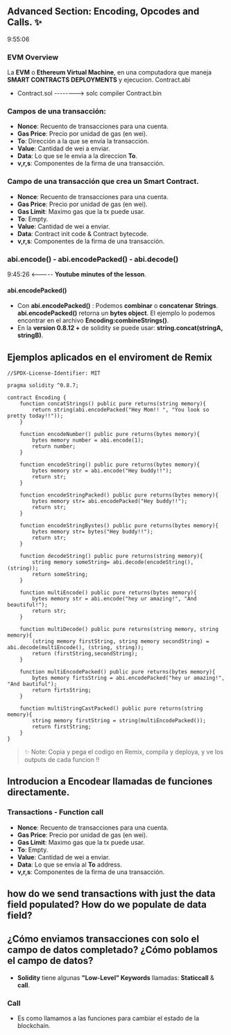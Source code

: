 ## Advanced Section: Encoding, Opcodes and Calls. ✨
9:55:06
### EVM Overview
La **EVM** o **Ethereum Virtual Machine**, en una computadora que maneja **SMART CONTRACTS DEPLOYMENTS** y ejecucion.
                                        Contract.abi
- Contract.sol --------> solc compiler 
                                        Contract.bin

### Campos de una transacción:
- **Nonce**: Recuento de transacciones para una cuenta.
- **Gas Price**: Precio por unidad de gas (en wei).
- **To**: Dirección a la que se envía la transacción.
- **Value**: Cantidad de wei a enviar.
- **Data**: Lo que se le envia a la direccion **To**. 
- **v,r,s**: Componentes de la firma de una transacción.

### Campo de una transacción que crea un Smart Contract.
- **Nonce**: Recuento de transacciones para una cuenta.
- **Gas Price**: Precio por unidad de gas (en wei).
- **Gas Limit**: Maximo gas que la tx puede usar.
- **To**: Empty.
- **Value**: Cantidad de wei a enviar.
- **Data**: Contract init code & Contract bytecode. 
- **v,r,s**: Componentes de la firma de una transacción.

### abi.encode() - abi.encodePacked() - abi.decode()
9:45:26 <----- **Youtube minutes of the lesson**.

#### abi.encodePacked()
- Con **abi.encodePacked()** : Podemos **combinar** o **concatenar** **Strings**. **abi.encodePacked()** retorna un **bytes object**. El ejemplo lo podemos encontrar en el archivo **Encoding:combineStrings()**.
- En la **version 0.8.12 +** de solidity se puede usar: **string.concat(stringA, stringB)**.

## Ejemplos aplicados en el enviroment de Remix 
```solidity
//SPDX-License-Identifier: MIT

pragma solidity ^0.8.7;

contract Encoding {
    function concatStrings() public pure returns(string memory){
        return string(abi.encodePacked("Hey Mom!! ", "You look so pretty today!!"));
    }

    function encodeNumber() public pure returns(bytes memory){
        bytes memory number = abi.encode(1);
        return number;
    }

    function encodeString() public pure returns(bytes memory){
        bytes memory str = abi.encode("Hey buddy!!");
        return str;
    }

    function encodeStringPacked() public pure returns(bytes memory){
        bytes memory str= abi.encodePacked("Hey buddy!!");
        return str;
    }

    function encodeStringBystes() public pure returns(bytes memory){
        bytes memory str= bytes("Hey buddy!!");
        return str;
    }

    function decodeString() public pure returns(string memory){
        string memory someString= abi.decode(encodeString(), (string));
        return someString;
    }

    function multiEncode() public pure returns(bytes memory){
        bytes memory str = abi.encode("hey ur amazing!", "And beautiful!");
        return str;
    }

    function multiDecode() public pure returns(string memory, string memory){
        (string memory firstString, string memory secondString) = abi.decode(multiEncode(), (string, string));
        return (firstString,secondString);
    }

    function multiEncodePacked() public pure returns(bytes memory){
        bytes memory firtsString = abi.encodePacked("hey ur amazing!", "And bautiful");
        return firtsString;
    }

    function multiStringCastPacked() public pure returns(string memory){
        string memory firstString = string(multiEncodePacked());
        return firstString;
    }
}

```
> ✨ Note: Copia y pega el codigo en Remix, compila y deploya, y ve los outputs de cada funcion !!
## Introducion a Encodear llamadas de funciones directamente.
### Transactions - Function call
- **Nonce**: Recuento de transacciones para una cuenta.
- **Gas Price**: Precio por unidad de gas (en wei).
- **Gas Limit**: Maximo gas que la tx puede usar.
- **To**: Empty.
- **Value**: Cantidad de wei a enviar.
- **Data**: Lo que se envia al **To** address.
- **v,r,s**: Componentes de la firma de una transacción.

## how do we send transactions with just the data field populated? How do we populate de data field? 
## ¿Cómo enviamos transacciones con solo el campo de datos completado? ¿Cómo poblamos el campo de datos?
- **Solidity** tiene algunas **"Low-Level" Keywords** llamadas: **Staticcall** & **call**.

### Call 
- Es como llamamos a las funciones para cambiar el estado de la blockchain. 